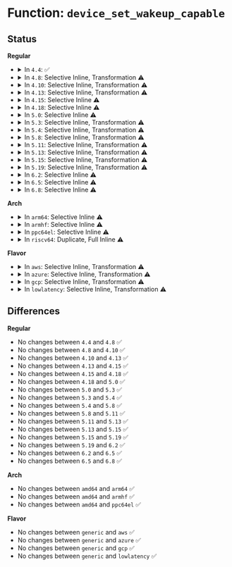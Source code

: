 # Function: <code>device_set_wakeup_capable</code>

## Status
<b>Regular</b>
<ul>
<li>
<details>
<summary>In <code>4.4</code>: ✅</summary>

```c
void device_set_wakeup_capable(struct device *dev, bool capable);
```

**Collision:** Unique Global

**Inline:** No

**Transformation:** False

**Instances:**

```
In drivers/base/power/wakeup.c (ffffffff8155ba10)
Location: drivers/base/power/wakeup.c:410
Inline: False
Direct callers:
  - drivers/pci/pci.c:pci_pm_init
  - drivers/pci/pci-acpi.c:pci_acpi_setup
  - drivers/acpi/glue.c:acpi_bind_one
  - drivers/acpi/scan.c:acpi_add_single_object
  - drivers/pnp/core.c:__pnp_add_device
  - drivers/tty/serial/serial_core.c:uart_add_one_port
  - drivers/usb/core/hub.c:usb_set_device_state
  - drivers/usb/core/hcd.c:usb_add_hcd
  - drivers/usb/host/ehci-pci.c:ehci_pci_setup
  - drivers/usb/host/ohci-hcd.c:ohci_run
  - drivers/power/charger-manager.c:cm_suspend_noirq
  - drivers/power/charger-manager.c:cm_suspend_complete
  - drivers/power/charger-manager.c:charger_manager_probe
  - drivers/power/charger-manager.c:cm_notify_event
  - drivers/power/charger-manager.c:cm_notify_event
  - drivers/power/charger-manager.c:cm_notify_event
```
**Symbols:**

```
ffffffff8155ba10-ffffffff8155ba7f: device_set_wakeup_capable (STB_GLOBAL)
```
</details>
</li>
<li>
<details>
<summary>In <code>4.8</code>: Selective Inline, Transformation ⚠️</summary>

```c
void device_set_wakeup_capable(struct device *dev, bool capable);
```

**Collision:** Unique Global

**Inline:** Selective

**Transformation:** True

**Instances:**

```
In drivers/base/power/wakeup.c (ffffffff815ae5c0)
Location: drivers/base/power/wakeup.c:408
Inline: True
Direct callers:
  - drivers/pci/pci.c:pci_pm_init
  - drivers/pci/pci-acpi.c:pci_acpi_setup
  - drivers/acpi/glue.c:acpi_bind_one
  - drivers/acpi/scan.c:acpi_add_single_object
  - drivers/pnp/core.c:__pnp_add_device
  - drivers/tty/serial/serial_core.c:uart_add_one_port
  - drivers/usb/core/hub.c:usb_set_device_state
  - drivers/usb/core/hcd.c:usb_add_hcd
  - drivers/usb/host/ehci-pci.c:ehci_pci_setup
  - drivers/usb/host/ohci-hcd.c:ohci_run
  - drivers/power/charger-manager.c:cm_notify_event
  - drivers/power/charger-manager.c:cm_notify_event
  - drivers/power/charger-manager.c:cm_notify_event
  - drivers/power/charger-manager.c:cm_suspend_complete
  - drivers/power/charger-manager.c:cm_suspend_noirq
  - drivers/power/charger-manager.c:charger_manager_probe
```
**Symbols:**

```
ffffffff815ae5c0-ffffffff815ae61e: device_set_wakeup_capable.part.3 (STB_LOCAL)
ffffffff815ae620-ffffffff815ae645: device_set_wakeup_capable (STB_GLOBAL)
```
</details>
</li>
<li>
<details>
<summary>In <code>4.10</code>: Selective Inline, Transformation ⚠️</summary>

```c
void device_set_wakeup_capable(struct device *dev, bool capable);
```

**Collision:** Unique Global

**Inline:** Selective

**Transformation:** True

**Instances:**

```
In drivers/base/power/wakeup.c (ffffffff815dd3c0)
Location: drivers/base/power/wakeup.c:408
Inline: True
Direct callers:
  - drivers/pci/pci.c:pci_pm_init
  - drivers/pci/pci-acpi.c:pci_acpi_setup
  - drivers/acpi/glue.c:acpi_bind_one
  - drivers/acpi/scan.c:acpi_add_single_object
  - drivers/pnp/core.c:__pnp_add_device
  - drivers/tty/serial/serial_core.c:uart_add_one_port
  - drivers/usb/core/hub.c:usb_set_device_state
  - drivers/usb/core/hcd.c:usb_add_hcd
  - drivers/usb/host/ehci-pci.c:ehci_pci_setup
  - drivers/usb/host/ohci-hcd.c:ohci_run
  - drivers/power/supply/charger-manager.c:cm_notify_event
  - drivers/power/supply/charger-manager.c:cm_notify_event
  - drivers/power/supply/charger-manager.c:cm_notify_event
  - drivers/power/supply/charger-manager.c:cm_suspend_complete
  - drivers/power/supply/charger-manager.c:cm_suspend_noirq
  - drivers/power/supply/charger-manager.c:charger_manager_probe
```
**Symbols:**

```
ffffffff815dd3c0-ffffffff815dd41e: device_set_wakeup_capable.part.5 (STB_LOCAL)
ffffffff815dd420-ffffffff815dd445: device_set_wakeup_capable (STB_GLOBAL)
```
</details>
</li>
<li>
<details>
<summary>In <code>4.13</code>: Selective Inline, Transformation ⚠️</summary>

```c
void device_set_wakeup_capable(struct device *dev, bool capable);
```

**Collision:** Unique Global

**Inline:** Selective

**Transformation:** True

**Instances:**

```
In drivers/base/power/wakeup.c (ffffffff815f1b50)
Location: drivers/base/power/wakeup.c:410
Inline: True
Direct callers:
  - drivers/pci/pci.c:pci_pm_init
  - drivers/pci/pcie/pme.c:pcie_pme_probe
  - drivers/pci/pci-acpi.c:pci_acpi_cleanup
  - drivers/pci/pci-acpi.c:pci_acpi_setup
  - drivers/acpi/glue.c:acpi_bind_one
  - drivers/acpi/scan.c:acpi_add_single_object
  - drivers/acpi/pci_root.c:acpi_pci_root_remove
  - drivers/acpi/pci_root.c:acpi_pci_root_add
  - drivers/pnp/core.c:__pnp_add_device
  - drivers/tty/serial/serial_core.c:uart_add_one_port
  - drivers/usb/core/hub.c:usb_set_device_state
  - drivers/usb/core/hcd.c:usb_add_hcd
  - drivers/usb/host/ehci-pci.c:ehci_pci_setup
  - drivers/usb/host/ohci-hcd.c:ohci_run
  - drivers/usb/host/uhci-hcd.c:uhci_pci_init
  - drivers/power/supply/charger-manager.c:cm_suspend_complete
  - drivers/power/supply/charger-manager.c:cm_suspend_noirq
  - drivers/power/supply/charger-manager.c:charger_manager_probe
```
**Symbols:**

```
ffffffff815f1b50-ffffffff815f1bb7: device_set_wakeup_capable.part.10 (STB_LOCAL)
ffffffff815f1bc0-ffffffff815f1be6: device_set_wakeup_capable (STB_GLOBAL)
```
</details>
</li>
<li>
<details>
<summary>In <code>4.15</code>: Selective Inline ⚠️</summary>

```c
void device_set_wakeup_capable(struct device *dev, bool capable);
```

**Collision:** Unique Global

**Inline:** Selective

**Transformation:** False

**Instances:**

```
In drivers/base/power/wakeup.c (ffffffff81659130)
Location: drivers/base/power/wakeup.c:410
Inline: True
Direct callers:
  - drivers/pci/pci.c:pci_pm_init
  - drivers/pci/pcie/pme.c:pcie_pme_probe
  - drivers/pci/pci-acpi.c:pci_acpi_cleanup
  - drivers/pci/pci-acpi.c:pci_acpi_setup
  - drivers/acpi/glue.c:acpi_bind_one
  - drivers/acpi/scan.c:acpi_add_single_object
  - drivers/acpi/pci_root.c:acpi_pci_root_remove
  - drivers/acpi/pci_root.c:acpi_pci_root_add
  - drivers/pnp/core.c:__pnp_add_device
  - drivers/tty/serial/serial_core.c:uart_add_one_port
  - drivers/usb/core/hub.c:usb_set_device_state
  - drivers/usb/core/hcd.c:usb_add_hcd
  - drivers/usb/host/ehci-pci.c:ehci_pci_setup
  - drivers/usb/host/ohci-hcd.c:ohci_run
  - drivers/usb/host/uhci-hcd.c:uhci_pci_init
  - drivers/power/supply/charger-manager.c:cm_suspend_complete
  - drivers/power/supply/charger-manager.c:cm_suspend_noirq
  - drivers/power/supply/charger-manager.c:charger_manager_probe
```
**Symbols:**

```
ffffffff81659130-ffffffff8165919e: device_set_wakeup_capable (STB_GLOBAL)
```
</details>
</li>
<li>
<details>
<summary>In <code>4.18</code>: Selective Inline ⚠️</summary>

```c
void device_set_wakeup_capable(struct device *dev, bool capable);
```

**Collision:** Unique Global

**Inline:** Selective

**Transformation:** False

**Instances:**

```
In drivers/base/power/wakeup.c (ffffffff81694e20)
Location: drivers/base/power/wakeup.c:414
Inline: True
Direct callers:
  - drivers/pci/pci.c:pci_pm_init
  - drivers/pci/pcie/pme.c:pcie_pme_probe
  - drivers/pci/pci-acpi.c:pci_acpi_cleanup
  - drivers/pci/pci-acpi.c:pci_acpi_setup
  - drivers/acpi/glue.c:acpi_bind_one
  - drivers/acpi/scan.c:acpi_add_single_object
  - drivers/acpi/pci_root.c:acpi_pci_root_remove
  - drivers/acpi/pci_root.c:acpi_pci_root_add
  - drivers/pnp/core.c:__pnp_add_device
  - drivers/tty/serial/serial_core.c:uart_add_one_port
  - drivers/usb/core/hub.c:usb_set_device_state
  - drivers/usb/core/hcd.c:usb_add_hcd
  - drivers/usb/host/ehci-pci.c:ehci_pci_setup
  - drivers/usb/host/ohci-hcd.c:ohci_run
  - drivers/usb/host/uhci-hcd.c:uhci_pci_init
  - drivers/input/serio/i8042.c:i8042_probe
  - drivers/power/supply/charger-manager.c:cm_suspend_complete
  - drivers/power/supply/charger-manager.c:cm_suspend_noirq
  - drivers/power/supply/charger-manager.c:charger_manager_probe
```
**Symbols:**

```
ffffffff81694e20-ffffffff81694e8d: device_set_wakeup_capable (STB_GLOBAL)
```
</details>
</li>
<li>
<details>
<summary>In <code>5.0</code>: Selective Inline ⚠️</summary>

```c
void device_set_wakeup_capable(struct device *dev, bool capable);
```

**Collision:** Unique Global

**Inline:** Selective

**Transformation:** False

**Instances:**

```
In drivers/base/power/wakeup.c (ffffffff816b54c0)
Location: drivers/base/power/wakeup.c:420
Inline: True
Direct callers:
  - drivers/pci/pci.c:pci_pm_init
  - drivers/pci/pci-acpi.c:pci_acpi_setup
  - drivers/pci/pcie/pme.c:pcie_pme_probe
  - drivers/acpi/glue.c:acpi_bind_one
  - drivers/acpi/scan.c:acpi_add_single_object
  - drivers/acpi/pci_root.c:acpi_pci_root_remove
  - drivers/acpi/pci_root.c:acpi_pci_root_add
  - drivers/pnp/core.c:__pnp_add_device
  - drivers/tty/serial/serial_core.c:uart_add_one_port
  - drivers/usb/core/hub.c:usb_set_device_state
  - drivers/usb/core/hcd.c:usb_add_hcd
  - drivers/usb/host/ehci-pci.c:ehci_pci_setup
  - drivers/usb/host/ohci-hcd.c:ohci_run
  - drivers/usb/host/uhci-hcd.c:uhci_pci_init
  - drivers/input/serio/i8042.c:i8042_probe
  - drivers/power/supply/charger-manager.c:cm_suspend_complete
  - drivers/power/supply/charger-manager.c:cm_suspend_noirq
  - drivers/power/supply/charger-manager.c:charger_manager_probe
```
**Symbols:**

```
ffffffff816b54c0-ffffffff816b552d: device_set_wakeup_capable (STB_GLOBAL)
```
</details>
</li>
<li>
<details>
<summary>In <code>5.3</code>: Selective Inline, Transformation ⚠️</summary>

```c
void device_set_wakeup_capable(struct device *dev, bool capable);
```

**Collision:** Unique Global

**Inline:** Selective

**Transformation:** True

**Instances:**

```
In drivers/base/power/wakeup.c (ffffffff816ef0a8)
Location: drivers/base/power/wakeup.c:404
Inline: True
Direct callers:
  - drivers/pci/pci.c:pci_pm_init
  - drivers/pci/pci-acpi.c:pci_acpi_cleanup
  - drivers/pci/pci-acpi.c:pci_acpi_setup
  - drivers/pci/pcie/pme.c:pcie_pme_probe
  - drivers/acpi/glue.c:acpi_bind_one
  - drivers/acpi/scan.c:acpi_add_single_object
  - drivers/acpi/pci_root.c:acpi_pci_root_remove
  - drivers/acpi/pci_root.c:acpi_pci_root_add
  - drivers/pnp/core.c:__pnp_add_device
  - drivers/tty/serial/serial_core.c:uart_add_one_port
  - drivers/usb/core/hub.c:usb_set_device_state
  - drivers/usb/core/hcd.c:usb_add_hcd
  - drivers/usb/dwc2/platform.c:dwc2_driver_probe
  - drivers/usb/host/ehci-pci.c:ehci_pci_setup
  - drivers/usb/host/ohci-hcd.c:ohci_run
  - drivers/usb/host/uhci-hcd.c:uhci_pci_init
  - drivers/input/serio/i8042.c:i8042_probe
  - drivers/power/supply/charger-manager.c:cm_suspend_complete
  - drivers/power/supply/charger-manager.c:cm_suspend_noirq
  - drivers/power/supply/charger-manager.c:charger_manager_probe
```
**Symbols:**

```
ffffffff816efc5f-ffffffff816efc70: device_set_wakeup_capable.cold (STB_LOCAL)
ffffffff816ef060-ffffffff816ef0c7: device_set_wakeup_capable (STB_GLOBAL)
```
</details>
</li>
<li>
<details>
<summary>In <code>5.4</code>: Selective Inline, Transformation ⚠️</summary>

```c
void device_set_wakeup_capable(struct device *dev, bool capable);
```

**Collision:** Unique Global

**Inline:** Selective

**Transformation:** True

**Instances:**

```
In drivers/base/power/wakeup.c (ffffffff81713208)
Location: drivers/base/power/wakeup.c:424
Inline: True
Direct callers:
  - drivers/pci/pci.c:pci_pm_init
  - drivers/pci/pci-acpi.c:pci_acpi_cleanup
  - drivers/pci/pci-acpi.c:pci_acpi_setup
  - drivers/pci/pcie/pme.c:pcie_pme_probe
  - drivers/acpi/glue.c:acpi_bind_one
  - drivers/acpi/scan.c:acpi_add_single_object
  - drivers/acpi/pci_root.c:acpi_pci_root_remove
  - drivers/acpi/pci_root.c:acpi_pci_root_add
  - drivers/pnp/core.c:__pnp_add_device
  - drivers/tty/serial/serial_core.c:uart_add_one_port
  - drivers/usb/core/hub.c:usb_set_device_state
  - drivers/usb/core/hcd.c:usb_add_hcd
  - drivers/usb/dwc2/platform.c:dwc2_driver_probe
  - drivers/usb/host/ehci-pci.c:ehci_pci_setup
  - drivers/usb/host/ohci-hcd.c:ohci_run
  - drivers/usb/host/uhci-hcd.c:uhci_pci_init
  - drivers/input/serio/i8042.c:i8042_start
  - drivers/power/supply/charger-manager.c:cm_suspend_complete
  - drivers/power/supply/charger-manager.c:cm_suspend_noirq
  - drivers/power/supply/charger-manager.c:charger_manager_probe
```
**Symbols:**

```
ffffffff81713c69-ffffffff81713c7a: device_set_wakeup_capable.cold (STB_LOCAL)
ffffffff817131c0-ffffffff81713227: device_set_wakeup_capable (STB_GLOBAL)
```
</details>
</li>
<li>
<details>
<summary>In <code>5.8</code>: Selective Inline, Transformation ⚠️</summary>

```c
void device_set_wakeup_capable(struct device *dev, bool capable);
```

**Collision:** Unique Global

**Inline:** Selective

**Transformation:** True

**Instances:**

```
In drivers/base/power/wakeup.c (ffffffff817ce7b9)
Location: drivers/base/power/wakeup.c:483
Inline: True
Direct callers:
  - drivers/pci/pci.c:pci_pm_init
  - drivers/pci/pcie/pme.c:pcie_pme_probe
  - drivers/pci/pci-acpi.c:pci_acpi_cleanup
  - drivers/pci/pci-acpi.c:pci_acpi_setup
  - drivers/acpi/glue.c:acpi_bind_one
  - drivers/acpi/scan.c:acpi_bus_get_wakeup_device_flags
  - drivers/acpi/pci_root.c:acpi_pci_root_remove
  - drivers/acpi/pci_root.c:acpi_pci_root_add
  - drivers/pnp/core.c:__pnp_add_device
  - drivers/tty/serial/serial_core.c:uart_add_one_port
  - drivers/usb/core/hcd.c:usb_add_hcd
  - drivers/usb/dwc2/platform.c:dwc2_driver_probe
  - drivers/usb/host/ehci-pci.c:ehci_pci_setup
  - drivers/usb/host/ohci-hcd.c:ohci_run
  - drivers/usb/host/uhci-hcd.c:uhci_pci_init
  - drivers/input/serio/i8042.c:i8042_start
  - drivers/power/supply/charger-manager.c:cm_suspend_complete
  - drivers/power/supply/charger-manager.c:cm_suspend_noirq
  - drivers/power/supply/charger-manager.c:charger_manager_probe
  - drivers/power/supply/charger-manager.c:fullbatt_handler
```
**Symbols:**

```
ffffffff817cf73c-ffffffff817cf74d: device_set_wakeup_capable.cold (STB_LOCAL)
ffffffff817ce770-ffffffff817ce7d7: device_set_wakeup_capable (STB_GLOBAL)
```
</details>
</li>
<li>
<details>
<summary>In <code>5.11</code>: Selective Inline, Transformation ⚠️</summary>

```c
void device_set_wakeup_capable(struct device *dev, bool capable);
```

**Collision:** Unique Global

**Inline:** Selective

**Transformation:** True

**Instances:**

```
In drivers/base/power/wakeup.c (ffffffff817e2e79)
Location: drivers/base/power/wakeup.c:483
Inline: True
Direct callers:
  - drivers/pci/pci.c:pci_pm_init
  - drivers/pci/pcie/pme.c:pcie_pme_probe
  - drivers/pci/pci-acpi.c:pci_acpi_cleanup
  - drivers/pci/pci-acpi.c:pci_acpi_setup
  - drivers/acpi/glue.c:acpi_bind_one
  - drivers/acpi/scan.c:acpi_bus_get_wakeup_device_flags
  - drivers/acpi/pci_root.c:acpi_pci_root_remove
  - drivers/acpi/pci_root.c:acpi_pci_root_add
  - drivers/pnp/core.c:__pnp_add_device
  - drivers/tty/serial/serial_core.c:uart_add_one_port
  - drivers/usb/core/hcd.c:usb_add_hcd
  - drivers/usb/dwc2/platform.c:dwc2_driver_probe
  - drivers/usb/host/ehci-pci.c:ehci_pci_setup
  - drivers/usb/host/ohci-hcd.c:ohci_run
  - drivers/usb/host/uhci-hcd.c:uhci_pci_init
  - drivers/input/serio/i8042.c:i8042_start
  - drivers/power/supply/charger-manager.c:cm_suspend_complete
  - drivers/power/supply/charger-manager.c:cm_suspend_noirq
  - drivers/power/supply/charger-manager.c:charger_manager_probe
```
**Symbols:**

```
ffffffff81c0ef75-ffffffff81c0ef86: device_set_wakeup_capable.cold (STB_LOCAL)
ffffffff817e2e30-ffffffff817e2e97: device_set_wakeup_capable (STB_GLOBAL)
```
</details>
</li>
<li>
<details>
<summary>In <code>5.13</code>: Selective Inline, Transformation ⚠️</summary>

```c
void device_set_wakeup_capable(struct device *dev, bool capable);
```

**Collision:** Unique Global

**Inline:** Selective

**Transformation:** True

**Instances:**

```
In drivers/base/power/wakeup.c (ffffffff817c7239)
Location: drivers/base/power/wakeup.c:483
Inline: True
Direct callers:
  - drivers/pci/pci.c:pci_pm_init
  - drivers/pci/pcie/pme.c:pcie_pme_probe
  - drivers/pci/pci-acpi.c:pci_acpi_cleanup
  - drivers/pci/pci-acpi.c:pci_acpi_setup
  - drivers/acpi/glue.c:acpi_bind_one
  - drivers/acpi/scan.c:acpi_add_single_object
  - drivers/acpi/pci_root.c:acpi_pci_root_remove
  - drivers/acpi/pci_root.c:acpi_pci_root_add
  - drivers/pnp/core.c:__pnp_add_device
  - drivers/tty/serial/serial_core.c:uart_add_one_port
  - drivers/usb/core/hcd.c:usb_add_hcd
  - drivers/usb/dwc2/platform.c:dwc2_driver_probe
  - drivers/usb/host/ehci-pci.c:ehci_pci_setup
  - drivers/usb/host/ohci-hcd.c:ohci_run
  - drivers/usb/host/uhci-hcd.c:uhci_pci_init
  - drivers/input/serio/i8042.c:i8042_start
  - drivers/power/supply/charger-manager.c:cm_suspend_complete
  - drivers/power/supply/charger-manager.c:cm_suspend_noirq
  - drivers/power/supply/charger-manager.c:charger_manager_probe
```
**Symbols:**

```
ffffffff81c010dc-ffffffff81c010ed: device_set_wakeup_capable.cold (STB_LOCAL)
ffffffff817c71f0-ffffffff817c7257: device_set_wakeup_capable (STB_GLOBAL)
```
</details>
</li>
<li>
<details>
<summary>In <code>5.15</code>: Selective Inline, Transformation ⚠️</summary>

```c
void device_set_wakeup_capable(struct device *dev, bool capable);
```

**Collision:** Unique Global

**Inline:** Selective

**Transformation:** True

**Instances:**

```
In drivers/base/power/wakeup.c (ffffffff81851619)
Location: drivers/base/power/wakeup.c:484
Inline: True
Direct callers:
  - drivers/pci/pci.c:pci_pm_init
  - drivers/pci/pcie/pme.c:pcie_pme_probe
  - drivers/pci/pci-acpi.c:pci_acpi_cleanup
  - drivers/pci/pci-acpi.c:pci_acpi_setup
  - drivers/acpi/glue.c:acpi_bind_one
  - drivers/acpi/scan.c:acpi_add_single_object
  - drivers/acpi/pci_root.c:acpi_pci_root_remove
  - drivers/acpi/pci_root.c:acpi_pci_root_add
  - drivers/pnp/core.c:__pnp_add_device
  - drivers/tty/serial/serial_core.c:uart_add_one_port
  - drivers/usb/core/hcd.c:usb_add_hcd
  - drivers/usb/dwc2/platform.c:dwc2_driver_probe
  - drivers/usb/host/ehci-pci.c:ehci_pci_setup
  - drivers/usb/host/ohci-hcd.c:ohci_run
  - drivers/usb/host/uhci-hcd.c:uhci_pci_init
  - drivers/input/serio/i8042.c:i8042_start
  - drivers/power/supply/charger-manager.c:cm_suspend_complete
  - drivers/power/supply/charger-manager.c:cm_suspend_noirq
  - drivers/power/supply/charger-manager.c:charger_manager_probe
```
**Symbols:**

```
ffffffff81d03ebd-ffffffff81d03ece: device_set_wakeup_capable.cold (STB_LOCAL)
ffffffff818515d0-ffffffff81851637: device_set_wakeup_capable (STB_GLOBAL)
```
</details>
</li>
<li>
<details>
<summary>In <code>5.19</code>: Selective Inline, Transformation ⚠️</summary>

```c
void device_set_wakeup_capable(struct device *dev, bool capable);
```

**Collision:** Unique Global

**Inline:** Selective

**Transformation:** True

**Instances:**

```
In drivers/base/power/wakeup.c (ffffffff81ecc7dd)
Location: drivers/base/power/wakeup.c:484
Inline: True
Direct callers:
  - drivers/pci/pci.c:pci_pm_init
  - drivers/pci/pcie/pme.c:pcie_pme_probe
  - drivers/pci/pci-acpi.c:pci_acpi_cleanup
  - drivers/pci/pci-acpi.c:pci_acpi_setup
  - drivers/acpi/glue.c:acpi_bind_one
  - drivers/acpi/scan.c:acpi_add_single_object
  - drivers/acpi/pci_root.c:acpi_pci_root_remove
  - drivers/acpi/pci_root.c:acpi_pci_root_add
  - drivers/pnp/core.c:__pnp_add_device
  - drivers/tty/serial/serial_core.c:uart_add_one_port
  - drivers/usb/core/hcd.c:usb_add_hcd
  - drivers/usb/dwc2/platform.c:dwc2_driver_probe
  - drivers/usb/host/ehci-pci.c:ehci_pci_setup
  - drivers/usb/host/ohci-hcd.c:ohci_run
  - drivers/usb/host/uhci-hcd.c:uhci_pci_init
  - drivers/input/serio/i8042.c:i8042_start
  - drivers/power/supply/charger-manager.c:cm_suspend_complete
  - drivers/power/supply/charger-manager.c:charger_manager_probe
```
**Symbols:**

```
ffffffff81ecc7dd-ffffffff81ecc7ee: device_set_wakeup_capable.cold (STB_LOCAL)
ffffffff819973c0-ffffffff81997451: device_set_wakeup_capable (STB_GLOBAL)
```
</details>
</li>
<li>
<details>
<summary>In <code>6.2</code>: Selective Inline ⚠️</summary>

```c
void device_set_wakeup_capable(struct device *dev, bool capable);
```

**Collision:** Unique Global

**Inline:** Selective

**Transformation:** False

**Instances:**

```
In drivers/base/power/wakeup.c (ffffffff81b08380)
Location: drivers/base/power/wakeup.c:484
Inline: True
Direct callers:
  - kernel/time/alarmtimer.c:alarmtimer_rtc_add_device
  - drivers/pci/pci.c:pci_pm_init
  - drivers/pci/pcie/pme.c:pcie_pme_probe
  - drivers/pci/pci-acpi.c:pci_acpi_cleanup
  - drivers/pci/pci-acpi.c:pci_acpi_setup
  - drivers/acpi/glue.c:acpi_bind_one
  - drivers/acpi/scan.c:acpi_bus_scan_fixed
  - drivers/acpi/scan.c:acpi_add_single_object
  - drivers/acpi/pci_root.c:acpi_pci_root_remove
  - drivers/acpi/pci_root.c:acpi_pci_root_add
  - drivers/acpi/button.c:acpi_button_add
  - drivers/acpi/battery.c:acpi_battery_add
  - drivers/pnp/core.c:__pnp_add_device
  - drivers/tty/serial/serial_core.c:uart_add_one_port
  - drivers/mfd/max14577.c:max14577_i2c_probe
  - drivers/mfd/max77843.c:max77843_probe
  - drivers/mfd/max8925-i2c.c:max8925_probe
  - drivers/mfd/max8997.c:max8997_i2c_probe
  - drivers/mfd/max8998.c:max8998_i2c_probe
  - drivers/mfd/max8998.c:max8998_i2c_probe
  - drivers/mfd/tps6586x.c:tps6586x_irq_init
  - drivers/usb/core/hub.c:usb_new_device
  - drivers/usb/core/hcd.c:usb_add_hcd
  - drivers/usb/dwc2/platform.c:dwc2_driver_probe
  - drivers/usb/host/ehci-pci.c:ehci_pci_setup
  - drivers/usb/host/ohci-hcd.c:ohci_run
  - drivers/usb/host/ohci-pci.c:ohci_quirk_amd756
  - drivers/usb/host/uhci-hcd.c:uhci_pci_init
  - drivers/input/serio/i8042.c:i8042_start
  - drivers/rtc/rtc-cmos.c:cmos_do_probe
  - drivers/i2c/i2c-core-base.c:i2c_device_remove
  - drivers/i2c/i2c-core-base.c:i2c_device_probe
  - drivers/i2c/i2c-core-base.c:i2c_device_probe
  - drivers/power/supply/power_supply_core.c:power_supply_unregister
  - drivers/power/supply/power_supply_core.c:__power_supply_register
  - drivers/power/supply/power_supply_core.c:__power_supply_register
  - drivers/power/supply/charger-manager.c:cm_suspend_complete
  - drivers/power/supply/charger-manager.c:charger_manager_probe
  - drivers/power/supply/charger-manager.c:charger_manager_probe
```
**Symbols:**

```
ffffffff81b08380-ffffffff81b08429: device_set_wakeup_capable (STB_GLOBAL)
```
</details>
</li>
<li>
<details>
<summary>In <code>6.5</code>: Selective Inline ⚠️</summary>

```c
void device_set_wakeup_capable(struct device *dev, bool capable);
```

**Collision:** Unique Global

**Inline:** Selective

**Transformation:** False

**Instances:**

```
In drivers/base/power/wakeup.c (ffffffff81b563b0)
Location: drivers/base/power/wakeup.c:479
Inline: True
Direct callers:
  - kernel/time/alarmtimer.c:alarmtimer_rtc_add_device
  - drivers/pci/pci.c:pci_pm_init
  - drivers/pci/pcie/pme.c:pcie_pme_probe
  - drivers/pci/pci-acpi.c:pci_acpi_cleanup
  - drivers/pci/pci-acpi.c:pci_acpi_setup
  - drivers/acpi/glue.c:acpi_bind_one
  - drivers/acpi/scan.c:acpi_bus_scan_fixed
  - drivers/acpi/scan.c:acpi_add_single_object
  - drivers/acpi/pci_root.c:acpi_pci_root_remove
  - drivers/acpi/pci_root.c:acpi_pci_root_add
  - drivers/acpi/button.c:acpi_button_add
  - drivers/acpi/battery.c:acpi_battery_add
  - drivers/pnp/core.c:__pnp_add_device
  - drivers/tty/serial/serial_core.c:serial_core_add_one_port
  - drivers/mfd/max14577.c:max14577_i2c_probe
  - drivers/mfd/max77843.c:max77843_probe
  - drivers/mfd/max8925-i2c.c:max8925_probe
  - drivers/mfd/max8997.c:max8997_i2c_probe
  - drivers/mfd/max8998.c:max8998_i2c_probe
  - drivers/mfd/max8998.c:max8998_i2c_probe
  - drivers/mfd/tps6586x.c:tps6586x_irq_init
  - drivers/usb/core/hub.c:usb_new_device
  - drivers/usb/core/hcd.c:usb_add_hcd
  - drivers/usb/dwc2/platform.c:dwc2_driver_probe
  - drivers/usb/host/ehci-pci.c:ehci_pci_setup
  - drivers/usb/host/ohci-hcd.c:ohci_run
  - drivers/usb/host/ohci-pci.c:ohci_quirk_amd756
  - drivers/usb/host/uhci-hcd.c:uhci_pci_init
  - drivers/input/serio/i8042.c:i8042_start
  - drivers/rtc/rtc-cmos.c:cmos_do_probe
  - drivers/i2c/i2c-core-base.c:i2c_device_remove
  - drivers/i2c/i2c-core-base.c:i2c_device_probe
  - drivers/i2c/i2c-core-base.c:i2c_device_probe
  - drivers/power/supply/power_supply_core.c:power_supply_unregister
  - drivers/power/supply/power_supply_core.c:__power_supply_register
  - drivers/power/supply/power_supply_core.c:__power_supply_register
  - drivers/power/supply/charger-manager.c:cm_suspend_complete
  - drivers/power/supply/charger-manager.c:charger_manager_probe
  - drivers/power/supply/charger-manager.c:charger_manager_probe
```
**Symbols:**

```
ffffffff81b563b0-ffffffff81b56459: device_set_wakeup_capable (STB_GLOBAL)
```
</details>
</li>
<li>
<details>
<summary>In <code>6.8</code>: Selective Inline ⚠️</summary>

```c
void device_set_wakeup_capable(struct device *dev, bool capable);
```

**Collision:** Unique Global

**Inline:** Selective

**Transformation:** False

**Instances:**

```
In drivers/base/power/wakeup.c (ffffffff81bae970)
Location: drivers/base/power/wakeup.c:479
Inline: True
Direct callers:
  - kernel/time/alarmtimer.c:alarmtimer_rtc_add_device
  - drivers/pci/pci.c:pci_pm_init
  - drivers/pci/pcie/pme.c:pcie_pme_probe
  - drivers/pci/pci-acpi.c:pci_acpi_cleanup
  - drivers/pci/pci-acpi.c:pci_acpi_setup
  - drivers/acpi/glue.c:acpi_bind_one
  - drivers/acpi/scan.c:acpi_bus_scan_fixed
  - drivers/acpi/scan.c:acpi_add_single_object
  - drivers/acpi/pci_root.c:acpi_pci_root_remove
  - drivers/acpi/pci_root.c:acpi_pci_root_add
  - drivers/acpi/button.c:acpi_button_add
  - drivers/acpi/battery.c:acpi_battery_remove
  - drivers/acpi/battery.c:acpi_battery_add
  - drivers/acpi/battery.c:acpi_battery_add
  - drivers/pnp/core.c:__pnp_add_device
  - drivers/tty/serial/serial_core.c:serial_core_add_one_port
  - drivers/mfd/max14577.c:max14577_i2c_probe
  - drivers/mfd/max77843.c:max77843_probe
  - drivers/mfd/max8925-i2c.c:max8925_probe
  - drivers/mfd/max8997.c:max8997_i2c_probe
  - drivers/mfd/max8998.c:max8998_i2c_probe
  - drivers/mfd/max8998.c:max8998_i2c_probe
  - drivers/mfd/tps6586x.c:tps6586x_irq_init
  - drivers/usb/core/hub.c:usb_new_device
  - drivers/usb/core/hcd.c:usb_add_hcd
  - drivers/usb/dwc2/platform.c:dwc2_driver_probe
  - drivers/usb/host/ehci-pci.c:ehci_pci_setup
  - drivers/usb/host/ohci-hcd.c:ohci_run
  - drivers/usb/host/ohci-pci.c:ohci_quirk_amd756
  - drivers/usb/host/uhci-hcd.c:uhci_pci_init
  - drivers/input/serio/i8042.c:i8042_start
  - drivers/rtc/rtc-cmos.c:cmos_do_probe
  - drivers/i2c/i2c-core-base.c:i2c_device_remove
  - drivers/i2c/i2c-core-base.c:i2c_device_probe
  - drivers/i2c/i2c-core-base.c:i2c_device_probe
  - drivers/power/supply/power_supply_core.c:power_supply_unregister
  - drivers/power/supply/power_supply_core.c:__power_supply_register
  - drivers/power/supply/power_supply_core.c:__power_supply_register
  - drivers/power/supply/charger-manager.c:cm_suspend_complete
  - drivers/power/supply/charger-manager.c:charger_manager_probe
  - drivers/power/supply/charger-manager.c:charger_manager_probe
```
**Symbols:**

```
ffffffff81bae970-ffffffff81baea19: device_set_wakeup_capable (STB_GLOBAL)
```
</details>
</li>
</ul>
<b>Arch</b>
<ul>
<li>
<details>
<summary>In <code>arm64</code>: Selective Inline ⚠️</summary>

```c
void device_set_wakeup_capable(struct device *dev, bool capable);
```

**Collision:** Unique Global

**Inline:** Selective

**Transformation:** False

**Instances:**

```
In drivers/base/power/wakeup.c (ffff800010903868)
Location: drivers/base/power/wakeup.c:424
Inline: True
Direct callers:
  - drivers/pci/pci.c:pci_pm_init
  - drivers/pci/pci-acpi.c:pci_acpi_cleanup
  - drivers/pci/pci-acpi.c:pci_acpi_setup
  - drivers/pci/pcie/pme.c:pcie_pme_probe
  - drivers/acpi/glue.c:acpi_bind_one
  - drivers/acpi/scan.c:acpi_add_single_object
  - drivers/acpi/pci_root.c:acpi_pci_root_remove
  - drivers/acpi/pci_root.c:acpi_pci_root_add
  - drivers/pnp/core.c:__pnp_add_device
  - drivers/tty/serial/serial_core.c:uart_add_one_port
  - drivers/usb/core/hub.c:usb_set_device_state
  - drivers/usb/core/hcd.c:usb_add_hcd
  - drivers/usb/phy/phy-mxs-usb.c:mxs_phy_probe
  - drivers/usb/dwc2/platform.c:dwc2_driver_probe
  - drivers/usb/host/ehci-pci.c:ehci_pci_setup
  - drivers/usb/host/ohci-hcd.c:ohci_run
  - drivers/usb/host/uhci-hcd.c:uhci_pci_init
  - drivers/power/supply/charger-manager.c:cm_suspend_complete
  - drivers/power/supply/charger-manager.c:cm_suspend_noirq
  - drivers/power/supply/charger-manager.c:charger_manager_probe
```
**Symbols:**

```
ffff800010903868-ffff8000109038f4: device_set_wakeup_capable (STB_GLOBAL)
```
</details>
</li>
<li>
<details>
<summary>In <code>armhf</code>: Selective Inline ⚠️</summary>

```c
void device_set_wakeup_capable(struct device *dev, bool capable);
```

**Collision:** Unique Global

**Inline:** Selective

**Transformation:** False

**Instances:**

```
In drivers/base/power/wakeup.c (c09ee2e0)
Location: drivers/base/power/wakeup.c:424
Inline: True
Direct callers:
  - drivers/pci/pci.c:pci_pm_init
  - drivers/pci/pcie/pme.c:pcie_pme_probe
  - drivers/tty/serial/serial_core.c:uart_add_one_port
  - drivers/usb/core/hub.c:usb_set_device_state
  - drivers/usb/core/hcd.c:usb_add_hcd
  - drivers/usb/phy/phy-mxs-usb.c:mxs_phy_probe
  - drivers/usb/dwc2/platform.c:dwc2_driver_probe
  - drivers/usb/host/ehci-pci.c:ehci_pci_setup
  - drivers/usb/host/ohci-hcd.c:ohci_run
  - drivers/usb/host/uhci-hcd.c:uhci_pci_init
  - drivers/power/supply/charger-manager.c:cm_suspend_complete
  - drivers/power/supply/charger-manager.c:cm_suspend_noirq
  - drivers/power/supply/charger-manager.c:charger_manager_probe
```
**Symbols:**

```
c09ee2e0-c09ee360: device_set_wakeup_capable (STB_GLOBAL)
```
</details>
</li>
<li>
<details>
<summary>In <code>ppc64el</code>: Selective Inline ⚠️</summary>

```c
void device_set_wakeup_capable(struct device *dev, bool capable);
```

**Collision:** Unique Global

**Inline:** Selective

**Transformation:** False

**Instances:**

```
In drivers/base/power/wakeup.c (c0000000009a28e0)
Location: drivers/base/power/wakeup.c:424
Inline: True
Direct callers:
  - drivers/pci/pci.c:pci_pm_init
  - drivers/tty/serial/serial_core.c:uart_add_one_port
  - drivers/usb/core/hub.c:usb_set_device_state
  - drivers/usb/core/hcd.c:usb_add_hcd
  - drivers/usb/dwc2/platform.c:dwc2_driver_probe
  - drivers/usb/host/ehci-pci.c:ehci_pci_setup
  - drivers/usb/host/ohci-hcd.c:ohci_run
  - drivers/usb/host/uhci-hcd.c:uhci_pci_init
  - drivers/input/serio/i8042.c:i8042_start
  - drivers/rtc/rtc-opal.c:opal_rtc_probe
  - drivers/rtc/rtc-opal.c:opal_rtc_probe
  - drivers/power/supply/charger-manager.c:cm_suspend_complete
  - drivers/power/supply/charger-manager.c:cm_suspend_noirq
  - drivers/power/supply/charger-manager.c:charger_manager_probe
```
**Symbols:**

```
c0000000009a28e0-c0000000009a29a4: device_set_wakeup_capable (STB_GLOBAL)
```
</details>
</li>
<li>
<details>
<summary>In <code>riscv64</code>: Duplicate, Full Inline ⚠️</summary>

**Collision:** Static Duplication

**Inline:** Full

**Transformation:** False

**Instances:**

```
In drivers/pci/pci.c (ffffffe0004be0b4)
Location: include/linux/pm_wakeup.h:109
Inline: True
Inline callers:
  - drivers/pci/pci.c:pci_pm_init
```
```
In drivers/pci/pcie/pme.c (ffffffe0004d3bb0)
Location: include/linux/pm_wakeup.h:109
Inline: True
Inline callers:
  - drivers/pci/pcie/pme.c:pcie_pme_probe
```
```
In drivers/tty/serial/serial_core.c (ffffffe00054cb38)
Location: include/linux/pm_wakeup.h:109
Inline: True
Inline callers:
  - drivers/tty/serial/serial_core.c:uart_add_one_port
```
```
In drivers/mfd/htc-i2cpld.c (ffffffe0005a4fbc)
Location: include/linux/pm_wakeup.h:109
Inline: True
Inline callers:
  - drivers/mfd/htc-i2cpld.c:htcpld_core_probe
```
```
In drivers/mfd/twl-core.c (ffffffe0005b06bc)
Location: include/linux/pm_wakeup.h:109
Inline: True
Inline callers:
  - drivers/mfd/twl-core.c:add_numbered_child
```
```
In drivers/mfd/max14577.c (ffffffe0005b779a)
Location: include/linux/pm_wakeup.h:109
Inline: True
Inline callers:
  - drivers/mfd/max14577.c:max14577_i2c_probe
```
```
In drivers/mfd/max77843.c (ffffffe0005b89c6)
Location: include/linux/pm_wakeup.h:109
Inline: True
Inline callers:
  - drivers/mfd/max77843.c:max77843_probe
```
```
In drivers/mfd/max8925-i2c.c (ffffffe0005b9660)
Location: include/linux/pm_wakeup.h:109
Inline: True
Inline callers:
  - drivers/mfd/max8925-i2c.c:max8925_probe
```
```
In drivers/mfd/max8997.c (ffffffe0005b9f9a)
Location: include/linux/pm_wakeup.h:109
Inline: True
Inline callers:
  - drivers/mfd/max8997.c:max8997_i2c_probe
```
```
In drivers/mfd/max8998.c (ffffffe0005babb2)
Location: include/linux/pm_wakeup.h:109
Inline: True
Inline callers:
  - drivers/mfd/max8998.c:max8998_i2c_probe
```
```
In drivers/mfd/tps6586x.c (ffffffe0005bd156)
Location: include/linux/pm_wakeup.h:109
Inline: True
Inline callers:
  - drivers/mfd/tps6586x.c:tps6586x_i2c_probe
```
```
In drivers/mfd/sec-core.c (ffffffe0005bf178)
Location: include/linux/pm_wakeup.h:109
Inline: True
Inline callers:
  - drivers/mfd/sec-core.c:sec_pmic_probe
```
```
In drivers/mfd/as3722.c (ffffffe0005bff20)
Location: include/linux/pm_wakeup.h:109
Inline: True
Inline callers:
  - drivers/mfd/as3722.c:as3722_i2c_probe
```
```
In drivers/usb/core/hub.c (ffffffe00063c29e)
Location: include/linux/pm_wakeup.h:109
Inline: True
Inline callers:
  - drivers/usb/core/hub.c:usb_new_device
  - drivers/usb/core/hub.c:usb_set_device_state
```
```
In drivers/usb/core/hcd.c (ffffffe000640e5c)
Location: include/linux/pm_wakeup.h:109
Inline: True
Inline callers:
  - drivers/usb/core/hcd.c:usb_add_hcd
```
```
In drivers/usb/dwc2/platform.c (ffffffe00065a652)
Location: include/linux/pm_wakeup.h:109
Inline: True
Inline callers:
  - drivers/usb/dwc2/platform.c:dwc2_driver_probe
```
```
In drivers/usb/host/ehci-pci.c (ffffffe0006798fa)
Location: include/linux/pm_wakeup.h:109
Inline: True
Inline callers:
  - drivers/usb/host/ehci-pci.c:ehci_pci_setup
```
```
In drivers/usb/host/ohci-hcd.c (ffffffe00067ec10)
Location: include/linux/pm_wakeup.h:109
Inline: True
Inline callers:
  - drivers/usb/host/ohci-hcd.c:ohci_run
```
```
In drivers/usb/host/ohci-pci.c (ffffffe0006806e4)
Location: include/linux/pm_wakeup.h:109
Inline: True
Inline callers:
  - drivers/usb/host/ohci-pci.c:ohci_quirk_amd756
```
```
In drivers/usb/host/uhci-hcd.c (ffffffe0006822f4)
Location: include/linux/pm_wakeup.h:109
Inline: True
Inline callers:
  - drivers/usb/host/uhci-hcd.c:uhci_pci_init
```
```
In drivers/i2c/i2c-core-base.c (ffffffe0006b7544)
Location: include/linux/pm_wakeup.h:109
Inline: True
Inline callers:
  - drivers/i2c/i2c-core-base.c:i2c_device_remove
  - drivers/i2c/i2c-core-base.c:i2c_device_probe
  - drivers/i2c/i2c-core-base.c:i2c_device_probe
```
```
In drivers/power/supply/power_supply_core.c (ffffffe0006c914e)
Location: include/linux/pm_wakeup.h:109
Inline: True
Inline callers:
  - drivers/power/supply/power_supply_core.c:power_supply_unregister
```
```
In drivers/power/supply/charger-manager.c (ffffffe0006cc3f8)
Location: include/linux/pm_wakeup.h:109
Inline: True
Inline callers:
  - drivers/power/supply/charger-manager.c:cm_suspend_complete
  - drivers/power/supply/charger-manager.c:cm_suspend_noirq
  - drivers/power/supply/charger-manager.c:charger_manager_probe
```
</details>
</li>
</ul>
<b>Flavor</b>
<ul>
<li>
<details>
<summary>In <code>aws</code>: Selective Inline, Transformation ⚠️</summary>

```c
void device_set_wakeup_capable(struct device *dev, bool capable);
```

**Collision:** Unique Global

**Inline:** Selective

**Transformation:** True

**Instances:**

```
In drivers/base/power/wakeup.c (ffffffff816d9588)
Location: drivers/base/power/wakeup.c:424
Inline: True
Direct callers:
  - drivers/pci/pci.c:pci_pm_init
  - drivers/pci/pci-acpi.c:pci_acpi_cleanup
  - drivers/pci/pci-acpi.c:pci_acpi_setup
  - drivers/pci/pcie/pme.c:pcie_pme_probe
  - drivers/acpi/glue.c:acpi_bind_one
  - drivers/acpi/scan.c:acpi_add_single_object
  - drivers/acpi/pci_root.c:acpi_pci_root_remove
  - drivers/acpi/pci_root.c:acpi_pci_root_add
  - drivers/pnp/core.c:__pnp_add_device
  - drivers/tty/serial/serial_core.c:uart_add_one_port
  - drivers/usb/core/hub.c:usb_set_device_state
  - drivers/usb/core/hcd.c:usb_add_hcd
  - drivers/usb/dwc2/platform.c:dwc2_driver_probe
  - drivers/usb/host/ehci-pci.c:ehci_pci_setup
  - drivers/usb/host/ohci-hcd.c:ohci_run
  - drivers/usb/host/uhci-hcd.c:uhci_pci_init
  - drivers/input/serio/i8042.c:i8042_start
```
**Symbols:**

```
ffffffff816d9f99-ffffffff816d9faa: device_set_wakeup_capable.cold (STB_LOCAL)
ffffffff816d9540-ffffffff816d95a7: device_set_wakeup_capable (STB_GLOBAL)
```
</details>
</li>
<li>
<details>
<summary>In <code>azure</code>: Selective Inline, Transformation ⚠️</summary>

```c
void device_set_wakeup_capable(struct device *dev, bool capable);
```

**Collision:** Unique Global

**Inline:** Selective

**Transformation:** True

**Instances:**

```
In drivers/base/power/wakeup.c (ffffffff816b3bc8)
Location: drivers/base/power/wakeup.c:424
Inline: True
Direct callers:
  - drivers/pci/pci.c:pci_pm_init
  - drivers/pci/pci-acpi.c:pci_acpi_cleanup
  - drivers/pci/pci-acpi.c:pci_acpi_setup
  - drivers/pci/pcie/pme.c:pcie_pme_probe
  - drivers/acpi/glue.c:acpi_bind_one
  - drivers/acpi/scan.c:acpi_add_single_object
  - drivers/acpi/pci_root.c:acpi_pci_root_remove
  - drivers/acpi/pci_root.c:acpi_pci_root_add
  - drivers/pnp/core.c:__pnp_add_device
  - drivers/tty/serial/serial_core.c:uart_add_one_port
  - drivers/usb/core/hub.c:usb_set_device_state
  - drivers/usb/core/hcd.c:usb_add_hcd
  - drivers/input/serio/i8042.c:i8042_start
```
**Symbols:**

```
ffffffff816b4619-ffffffff816b462a: device_set_wakeup_capable.cold (STB_LOCAL)
ffffffff816b3b80-ffffffff816b3be7: device_set_wakeup_capable (STB_GLOBAL)
```
</details>
</li>
<li>
<details>
<summary>In <code>gcp</code>: Selective Inline, Transformation ⚠️</summary>

```c
void device_set_wakeup_capable(struct device *dev, bool capable);
```

**Collision:** Unique Global

**Inline:** Selective

**Transformation:** True

**Instances:**

```
In drivers/base/power/wakeup.c (ffffffff81706ec8)
Location: drivers/base/power/wakeup.c:424
Inline: True
Direct callers:
  - drivers/pci/pci.c:pci_pm_init
  - drivers/pci/pci-acpi.c:pci_acpi_cleanup
  - drivers/pci/pci-acpi.c:pci_acpi_setup
  - drivers/pci/pcie/pme.c:pcie_pme_probe
  - drivers/acpi/glue.c:acpi_bind_one
  - drivers/acpi/scan.c:acpi_add_single_object
  - drivers/acpi/pci_root.c:acpi_pci_root_remove
  - drivers/acpi/pci_root.c:acpi_pci_root_add
  - drivers/pnp/core.c:__pnp_add_device
  - drivers/tty/serial/serial_core.c:uart_add_one_port
  - drivers/usb/core/hub.c:usb_set_device_state
  - drivers/usb/core/hcd.c:usb_add_hcd
  - drivers/usb/dwc2/platform.c:dwc2_driver_probe
  - drivers/usb/host/ehci-pci.c:ehci_pci_setup
  - drivers/usb/host/ohci-hcd.c:ohci_run
  - drivers/usb/host/uhci-hcd.c:uhci_pci_init
  - drivers/input/serio/i8042.c:i8042_start
  - drivers/power/supply/charger-manager.c:cm_suspend_complete
  - drivers/power/supply/charger-manager.c:cm_suspend_noirq
  - drivers/power/supply/charger-manager.c:charger_manager_probe
```
**Symbols:**

```
ffffffff81707929-ffffffff8170793a: device_set_wakeup_capable.cold (STB_LOCAL)
ffffffff81706e80-ffffffff81706ee7: device_set_wakeup_capable (STB_GLOBAL)
```
</details>
</li>
<li>
<details>
<summary>In <code>lowlatency</code>: Selective Inline, Transformation ⚠️</summary>

```c
void device_set_wakeup_capable(struct device *dev, bool capable);
```

**Collision:** Unique Global

**Inline:** Selective

**Transformation:** True

**Instances:**

```
In drivers/base/power/wakeup.c (ffffffff817218f8)
Location: drivers/base/power/wakeup.c:424
Inline: True
Direct callers:
  - drivers/pci/pci.c:pci_pm_init
  - drivers/pci/pci-acpi.c:pci_acpi_cleanup
  - drivers/pci/pci-acpi.c:pci_acpi_setup
  - drivers/pci/pcie/pme.c:pcie_pme_probe
  - drivers/acpi/glue.c:acpi_bind_one
  - drivers/acpi/scan.c:acpi_add_single_object
  - drivers/acpi/pci_root.c:acpi_pci_root_remove
  - drivers/acpi/pci_root.c:acpi_pci_root_add
  - drivers/pnp/core.c:__pnp_add_device
  - drivers/tty/serial/serial_core.c:uart_add_one_port
  - drivers/usb/core/hub.c:usb_set_device_state
  - drivers/usb/core/hcd.c:usb_add_hcd
  - drivers/usb/dwc2/platform.c:dwc2_driver_probe
  - drivers/usb/host/ehci-pci.c:ehci_pci_setup
  - drivers/usb/host/ohci-hcd.c:ohci_run
  - drivers/usb/host/uhci-hcd.c:uhci_pci_init
  - drivers/input/serio/i8042.c:i8042_start
  - drivers/power/supply/charger-manager.c:cm_suspend_complete
  - drivers/power/supply/charger-manager.c:cm_suspend_noirq
  - drivers/power/supply/charger-manager.c:charger_manager_probe
```
**Symbols:**

```
ffffffff81722359-ffffffff8172236a: device_set_wakeup_capable.cold (STB_LOCAL)
ffffffff817218b0-ffffffff81721917: device_set_wakeup_capable (STB_GLOBAL)
```
</details>
</li>
</ul>

## Differences
<b>Regular</b>
<ul>
<li>
No changes between <code>4.4</code> and <code>4.8</code> ✅
</li>
<li>
No changes between <code>4.8</code> and <code>4.10</code> ✅
</li>
<li>
No changes between <code>4.10</code> and <code>4.13</code> ✅
</li>
<li>
No changes between <code>4.13</code> and <code>4.15</code> ✅
</li>
<li>
No changes between <code>4.15</code> and <code>4.18</code> ✅
</li>
<li>
No changes between <code>4.18</code> and <code>5.0</code> ✅
</li>
<li>
No changes between <code>5.0</code> and <code>5.3</code> ✅
</li>
<li>
No changes between <code>5.3</code> and <code>5.4</code> ✅
</li>
<li>
No changes between <code>5.4</code> and <code>5.8</code> ✅
</li>
<li>
No changes between <code>5.8</code> and <code>5.11</code> ✅
</li>
<li>
No changes between <code>5.11</code> and <code>5.13</code> ✅
</li>
<li>
No changes between <code>5.13</code> and <code>5.15</code> ✅
</li>
<li>
No changes between <code>5.15</code> and <code>5.19</code> ✅
</li>
<li>
No changes between <code>5.19</code> and <code>6.2</code> ✅
</li>
<li>
No changes between <code>6.2</code> and <code>6.5</code> ✅
</li>
<li>
No changes between <code>6.5</code> and <code>6.8</code> ✅
</li>
</ul>
<b>Arch</b>
<ul>
<li>
No changes between <code>amd64</code> and <code>arm64</code> ✅
</li>
<li>
No changes between <code>amd64</code> and <code>armhf</code> ✅
</li>
<li>
No changes between <code>amd64</code> and <code>ppc64el</code> ✅
</li>
</ul>
<b>Flavor</b>
<ul>
<li>
No changes between <code>generic</code> and <code>aws</code> ✅
</li>
<li>
No changes between <code>generic</code> and <code>azure</code> ✅
</li>
<li>
No changes between <code>generic</code> and <code>gcp</code> ✅
</li>
<li>
No changes between <code>generic</code> and <code>lowlatency</code> ✅
</li>
</ul>
